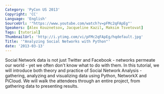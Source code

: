 ```yaml
---
Category: 'PyCon US 2013'
Copyright: 'CC'
Language: 'English'
SourceUrl: '"https://www.youtube.com/watch?v=pFMc2qFApEg"'
Speakers: [Alex Kouznetsov, Jacqueline Kazil, Maksim Tsvetovat]
Tags: [tutorial]
ThumbnailUrl: 'http://i.ytimg.com/vi/pFMc2qFApEg/hqdefault.jpg'
Title: '"Analyzing Social Networks with Python"'
date: '2013-03-13'
---
```

Social Network data is not just Twitter and Facebook - networks permeate our world - yet we often don't know what to do with them. In this tutorial, we will introduce both theory and practice of Social Network Analysis - gathering, analyzing and visualizing data using Python, NetworkX and PiCloud. We will walk the attendees through an entire project, from gathering data to presenting results.